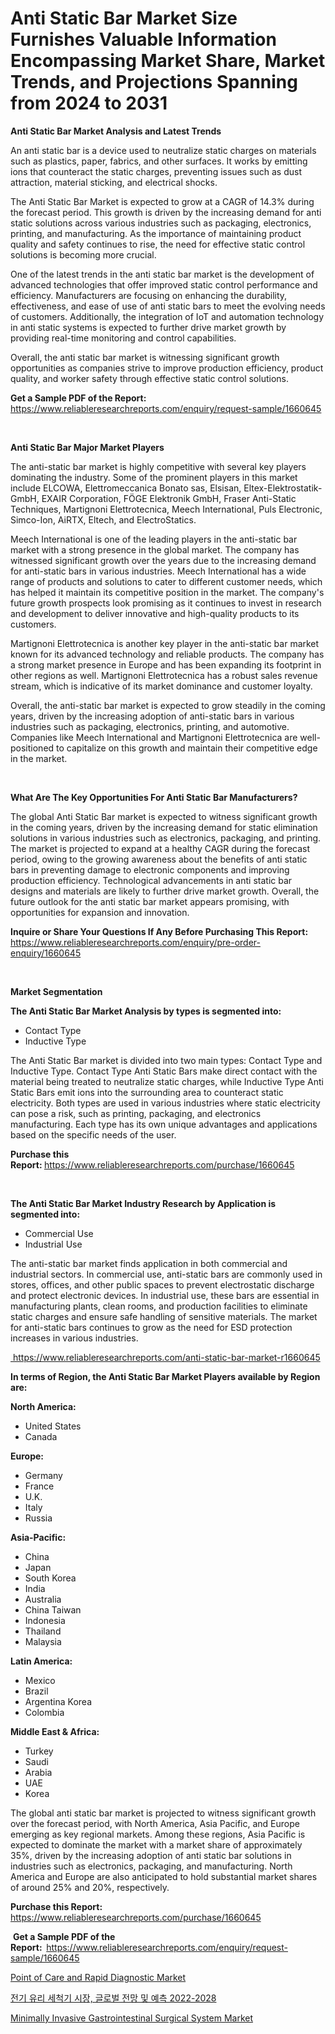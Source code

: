 <p><h1>Anti Static Bar Market Size Furnishes Valuable Information Encompassing Market Share, Market Trends, and Projections Spanning from 2024 to 2031</h1></p><p><strong>Anti Static Bar Market Analysis and Latest Trends</strong></p>
<p><p>An anti static bar is a device used to neutralize static charges on materials such as plastics, paper, fabrics, and other surfaces. It works by emitting ions that counteract the static charges, preventing issues such as dust attraction, material sticking, and electrical shocks.</p><p>The Anti Static Bar Market is expected to grow at a CAGR of 14.3% during the forecast period. This growth is driven by the increasing demand for anti static solutions across various industries such as packaging, electronics, printing, and manufacturing. As the importance of maintaining product quality and safety continues to rise, the need for effective static control solutions is becoming more crucial.</p><p>One of the latest trends in the anti static bar market is the development of advanced technologies that offer improved static control performance and efficiency. Manufacturers are focusing on enhancing the durability, effectiveness, and ease of use of anti static bars to meet the evolving needs of customers. Additionally, the integration of IoT and automation technology in anti static systems is expected to further drive market growth by providing real-time monitoring and control capabilities.</p><p>Overall, the anti static bar market is witnessing significant growth opportunities as companies strive to improve production efficiency, product quality, and worker safety through effective static control solutions.</p></p>
<p><strong>Get a Sample PDF of the Report:&nbsp;</strong> <a href="https://www.reliableresearchreports.com/enquiry/request-sample/1660645">https://www.reliableresearchreports.com/enquiry/request-sample/1660645</a></p>
<p>&nbsp;</p>
<p><strong>Anti Static Bar Major Market Players</strong></p>
<p><p>The anti-static bar market is highly competitive with several key players dominating the industry. Some of the prominent players in this market include ELCOWA, Elettromeccanica Bonato sas, Elsisan, Eltex-Elektrostatik-GmbH, EXAIR Corporation, FÖGE Elektronik GmbH, Fraser Anti-Static Techniques, Martignoni Elettrotecnica, Meech International, Puls Electronic, Simco-Ion, AiRTX, Eltech, and ElectroStatics.</p><p>Meech International is one of the leading players in the anti-static bar market with a strong presence in the global market. The company has witnessed significant growth over the years due to the increasing demand for anti-static bars in various industries. Meech International has a wide range of products and solutions to cater to different customer needs, which has helped it maintain its competitive position in the market. The company's future growth prospects look promising as it continues to invest in research and development to deliver innovative and high-quality products to its customers.</p><p>Martignoni Elettrotecnica is another key player in the anti-static bar market known for its advanced technology and reliable products. The company has a strong market presence in Europe and has been expanding its footprint in other regions as well. Martignoni Elettrotecnica has a robust sales revenue stream, which is indicative of its market dominance and customer loyalty.</p><p>Overall, the anti-static bar market is expected to grow steadily in the coming years, driven by the increasing adoption of anti-static bars in various industries such as packaging, electronics, printing, and automotive. Companies like Meech International and Martignoni Elettrotecnica are well-positioned to capitalize on this growth and maintain their competitive edge in the market.</p></p>
<p>&nbsp;</p>
<p><strong>What Are The Key Opportunities For Anti Static Bar Manufacturers?</strong></p>
<p><p>The global Anti Static Bar market is expected to witness significant growth in the coming years, driven by the increasing demand for static elimination solutions in various industries such as electronics, packaging, and printing. The market is projected to expand at a healthy CAGR during the forecast period, owing to the growing awareness about the benefits of anti static bars in preventing damage to electronic components and improving production efficiency. Technological advancements in anti static bar designs and materials are likely to further drive market growth. Overall, the future outlook for the anti static bar market appears promising, with opportunities for expansion and innovation.</p></p>
<p><strong>Inquire or Share Your Questions If Any Before Purchasing This Report:</strong> <a href="https://www.reliableresearchreports.com/enquiry/pre-order-enquiry/1660645">https://www.reliableresearchreports.com/enquiry/pre-order-enquiry/1660645</a></p>
<p>&nbsp;</p>
<p><strong>Market Segmentation</strong></p>
<p><strong>The Anti Static Bar Market Analysis by types is segmented into:</strong></p>
<p><ul><li>Contact Type</li><li>Inductive Type</li></ul></p>
<p><p>The Anti Static Bar market is divided into two main types: Contact Type and Inductive Type. Contact Type Anti Static Bars make direct contact with the material being treated to neutralize static charges, while Inductive Type Anti Static Bars emit ions into the surrounding area to counteract static electricity. Both types are used in various industries where static electricity can pose a risk, such as printing, packaging, and electronics manufacturing. Each type has its own unique advantages and applications based on the specific needs of the user.</p></p>
<p><strong>Purchase this Report:&nbsp;</strong><a href="https://www.reliableresearchreports.com/purchase/1660645">https://www.reliableresearchreports.com/purchase/1660645</a></p>
<p>&nbsp;</p>
<p><strong>The Anti Static Bar Market Industry Research by Application is segmented into:</strong></p>
<p><ul><li>Commercial Use</li><li>Industrial Use</li></ul></p>
<p><p>The anti-static bar market finds application in both commercial and industrial sectors. In commercial use, anti-static bars are commonly used in stores, offices, and other public spaces to prevent electrostatic discharge and protect electronic devices. In industrial use, these bars are essential in manufacturing plants, clean rooms, and production facilities to eliminate static charges and ensure safe handling of sensitive materials. The market for anti-static bars continues to grow as the need for ESD protection increases in various industries.</p></p>
<p><a href="https://www.reliableresearchreports.com/anti-static-bar-market-r1660645">&nbsp;https://www.reliableresearchreports.com/anti-static-bar-market-r1660645</a></p>
<p><strong>In terms of Region, the Anti Static Bar Market Players available by Region are:</strong></p>
<p>
    <p> <strong> North America: </strong>
        <ul>
            <li>United States</li>
            <li>Canada</li>
        </ul>
        </p> 
    <p> <strong> Europe: </strong>
        <ul>
            <li>Germany</li>
            <li>France</li>
            <li>U.K.</li>
            <li>Italy</li>
            <li>Russia</li>
        </ul>
        </p> 
    <p> <strong> Asia-Pacific: </strong>
        <ul>
            <li>China</li>
            <li>Japan</li>
            <li>South Korea</li>
            <li>India</li>
            <li>Australia</li>
            <li>China Taiwan</li>
            <li>Indonesia</li>
            <li>Thailand</li>
            <li>Malaysia</li>
        </ul>
        </p> 
    <p> <strong> Latin America: </strong>
        <ul>
            <li>Mexico</li>
            <li>Brazil</li>
            <li>Argentina Korea</li>
            <li>Colombia</li>
        </ul>
        </p> 
    <p> <strong> Middle East & Africa: </strong>
        <ul>
            <li>Turkey</li>
            <li>Saudi</li>
            <li>Arabia</li>
            <li>UAE</li>
            <li>Korea</li>
        </ul>
    </p>
    </p>
<p><p>The global anti static bar market is projected to witness significant growth over the forecast period, with North America, Asia Pacific, and Europe emerging as key regional markets. Among these regions, Asia Pacific is expected to dominate the market with a market share of approximately 35%, driven by the increasing adoption of anti static bar solutions in industries such as electronics, packaging, and manufacturing. North America and Europe are also anticipated to hold substantial market shares of around 25% and 20%, respectively.</p></p>
<p><strong>Purchase this Report: </strong><a href="https://www.reliableresearchreports.com/purchase/1660645">https://www.reliableresearchreports.com/purchase/1660645</a></p>
<p>&nbsp;<strong>Get a Sample PDF of the Report:&nbsp;&nbsp;</strong><a href="https://www.reliableresearchreports.com/enquiry/request-sample/1660645">https://www.reliableresearchreports.com/enquiry/request-sample/1660645</a></p>
<p><strong></strong></p>
<p><p><a href="https://github.com/mhrnetwork1/Market-Research-Report-List-1/blob/main/point-of-care-and-rapid-diagnostic-market.md">Point of Care and Rapid Diagnostic Market</a></p><p><a href="https://github.com/vskv4779xr1/Market-Research-Report-List-3/blob/main/2244657131373.md">전기 유리 세척기 시장, 글로벌 전망 및 예측 2022-2028</a></p><p><a href="https://github.com/brendafegmorris532/Market-Research-Report-List-1/blob/main/minimally-invasive-gastrointestinal-surgical-system-market.md">Minimally Invasive Gastrointestinal Surgical System Market</a></p></p>